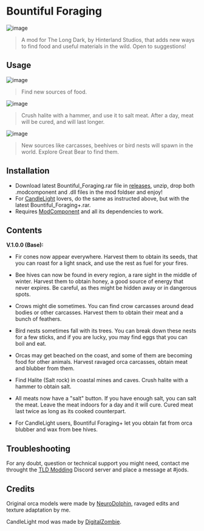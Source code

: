 # Bountiful Foraging

![image](https://github.com/Jods-Its/Jods-Bountiful-Foraging/blob/main/IMGS/BFCover.png)

> A mod for The Long Dark, by Hinterland Studios, that adds new ways to find food and useful materials in the wild. Open to suggestions!

## Usage

![image](https://github.com/Jods-Its/Jods-Bountiful-Foraging/blob/main/IMGS/screen_8778c595-d251-4270-b0ac-bb940a9aaac8_hi.png)

> Find new sources of food.

![image](https://github.com/Jods-Its/Jods-Bountiful-Foraging/blob/main/IMGS/screen_2a4d56b7-9125-48b3-8627-fa990b6b9ad0_hi.png)

> Crush halite with a hammer, and use it to salt meat. After a day, meat will be cured, and will last longer.

![image](https://github.com/Jods-Its/Jods-Bountiful-Foraging/blob/main/IMGS/screen_14a3cdc6-dbf6-4c62-9d52-088fb8185e69_hi.png)

> New sources like carcasses, beehives or bird nests will spawn in the world. Explore Great Bear to find them.

## Installation
* Download latest Bountiful_Foraging.rar file in [releases](https://github.com/Jods-Its/Jods-Bountiful-Foraging/releases), unzip, drop both .modcomponent and .dll files in the mod foldser and enjoy!
* For [CandleLight](https://github.com/DigitalzombieTLD/Candlelight/) lovers, do the same as instructed above, but with the latest Bountiful_Foraging+.rar.
* Requires [ModComponent](https://github.com/dommrogers/ModComponent) and all its dependencies to work.

## Contents 

**V.1.0.0 (Base):**
* Fir cones now appear everywhere. Harvest them to obtain its seeds, that you can roast for a light snack, and use the rest as fuel for your fires.
* Bee hives can now be found in every region, a rare sight in the middle of winter. Harvest them to obtain honey, a good source of energy that never expires. Be careful, as thes might be hidden away or in dangerous spots.
* Crows might die sometimes. You can find crow carcasses around dead bodies or other carcasses. Harvest them to obtain their meat and a bunch of feathers.
* Bird nests sometimes fall with its trees. You can break down these nests for a few sticks, and if you are lucky, you may find eggs that you can boil and eat.
* Orcas may get beached on the coast, and some of them are becoming food for other animals. Harvest ravaged orca carcasses, obtain meat and blubber from them.
* Find Halite (Salt rock) in coastal mines and caves. Crush halite with a hammer to obtain salt.
* All meats now have a "salt" button. If you have enough salt, you can salt the meat. Leave the meat indoors for a day and it will cure. Cured meat last twice as long as its cooked counterpart.

* For CandleLight users, Bountiful Foraging+ let you obtain fat from orca blubber and wax from bee hives.

## Troubleshooting

For any doubt, question or technical support you might need, contact me throught the [TLD Modding](https://discord.com/invite/nb2jQez) Discord server and place a message at #jods.

## Credits

Original orca models were made by [NeuroDolphin](https://sketchfab.com/labmonkey), ravaged edits and texture adaptation by me.

CandleLight mod was made by [DigitalZombie](https://github.com/DigitalzombieTLD).
